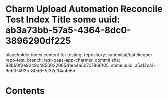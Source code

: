 # Charm Upload Automation Reconcile Test Index Title some uuid: ab3a73bb-57a5-4364-8dc0-3896290df225
 placeholder index content for testing,  repository: canonical/gatekeeper-repo-test,  branch: test-paas-app-charmer,  commit sha: 93b60f2e9249c4850022085d1ea4a5b7c7866f05,  some uuid: a5a13ca1-9eb0-493b-80d6-7c32c34a4e6d

# Contents
